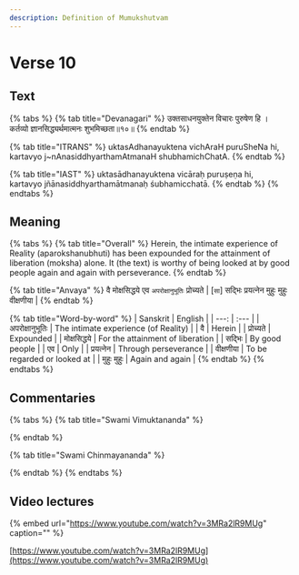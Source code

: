 ```yaml
---
description: Definition of Mumukshutvam
---
```


# Verse 10

## Text

{% tabs %}
{% tab title="Devanagari" %}
उक्तसाधनयुक्तेन विचारः पुरुषेण हि ।  
कर्तव्यो ज्ञानसिद्ध्यर्थमात्मनः शुभमिच्छता॥१०॥
{% endtab %}

{% tab title="ITRANS" %}
uktasAdhanayuktena vichAraH puruSheNa hi,  
kartavyo j~nAnasiddhyarthamAtmanaH shubhamichChatA.
{% endtab %}

{% tab title="IAST" %}
uktasādhanayuktena vicāraḥ puruṣeṇa hi,  
kartavyo jñānasiddhyarthamātmanaḥ śubhamicchatā.
{% endtab %}
{% endtabs %}

## Meaning

{% tabs %}
{% tab title="Overall" %}
Herein, the intimate experience of Reality \(aparokshanubhuti\) has been expounded for the attainment of liberation \(moksha\) alone. It \(the text\) is worthy of being looked at by good people again and again with perseverance.
{% endtab %}

{% tab title="Anvaya" %}
वै मोक्षसिद्धये एव `अपरोक्षानुभूतिः` प्रोच्यते \| \[`सा`\] सद्भिः प्रयत्नेन मुहुः मुहुः वीक्षणीया \|
{% endtab %}

{% tab title="Word-by-word" %}
| Sanskrit | English |
| ---: | :--- |
| अपरोक्षानुभूतिः | The intimate experience \(of Reality\) |
| वै | Herein |
| प्रोच्यते | Expounded |
| मोक्षसिद्धये | For the attainment of liberation |
| सद्भिः | By good people |
| एव | Only |
| प्रयत्नेन | Through perseverance |
| वीक्षणीया | To be regarded or looked at |
| मुहुः मुहुः | Again and again |
{% endtab %}
{% endtabs %}

## Commentaries

{% tabs %}
{% tab title="Swami Vimuktananda" %}

{% endtab %}

{% tab title="Swami Chinmayananda" %}

{% endtab %}
{% endtabs %}

## Video lectures

{% embed url="https://www.youtube.com/watch?v=3MRa2lR9MUg" caption="" %}

[https://www.youtube.com/watch?v=3MRa2lR9MUg](https://www.youtube.com/watch?v=3MRa2lR9MUg)


